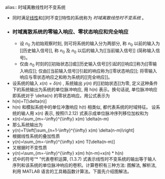 alias:: 时域离散线性时不变系统

- 同时满足[线性]([[线性系统]])和[[时不变]]特性的系统称为 *时域离散线性时不变系统* 。
- ### 时域离散系统的零输入响应、零状态响应和完全响应
	- 设  $n_{0}$  为初始观察时刻, 则可将系统的输入分为两部分, 称  $n_{0}$  以前的输入为[[历史输入信号]], 称  $n_{0}$  及  $n_{0}$  以后的输入为[[当前输入信号]] (简称输入信号)。
	- 仅由  $n_{0}$  时刻的[[初始状态]]或[[历史输入信号]]引起的[[响应]]称为[[零输入响应]]; 
	  仅由[[当前输入信号]]引起的响应称为[[零状态响应]]; 
	  将零输入响应与零状态响应之和称为系统的[[完全响应]]。
- 设系统的输入  $x(n)=\delta(n)$ , 系统输出  $y(n)$  的[[初始状态]]为零, 定义这种条件下的系统输出为系统的单位脉冲响应, 用  h(n)  表示。换句话说, 单位脉冲响应即系统对于  \delta(n)  的零状态响应。用公式表示为
- h(n)=T[\delta(n)]
- h(n)  和模拟系统中的单位冲激响应  h(t)  相类似, 都代表系统的时域特征。
  设系统的输人用  x(n)  表示, 按照(1.2.12) 式表示成单位脉冲序列移位加权和为
- x(n)=\sum_{m=-\infty}^{\infty} x(m) \delta(n-m)
- 那么系统输出为
- y(n)=T\left[\sum_{n=1-\infty}^{\infty} x(m) \delta(n-m)\right]
- 根据线性系统的叠加性质
- y(n)=\sum_{m=-\infty}^{\infty} x(m) T[\delta(n-m)]
- 又根据时不变性质
- y(n)=\sum_{m=-\infty}^{\infty} x(m) h(n-m)=x(n) * h(n)
- 式中的符号“* ”代表卷积运算, (1.3.7) 式表示线性时不变系统的输出等于输人序列和该系统的单位脉冲响应的卷积。计算卷积有三种方法: 图解法, 解析法, 利用 MATLAB 语言的工具箱函数计算法。下面先介绍图解法。